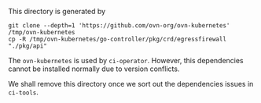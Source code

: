 This directory is generated by

```
git clone --depth=1 'https://github.com/ovn-org/ovn-kubernetes' /tmp/ovn-kubernetes
cp -R /tmp/ovn-kubernetes/go-controller/pkg/crd/egressfirewall "./pkg/api"
```

The `ovn-kubernetes` is used by `ci-operator`. However, this dependencies cannot be installed normally due to version conflicts.

We shall remove this directory once we sort out the dependencies issues in `ci-tools`.
